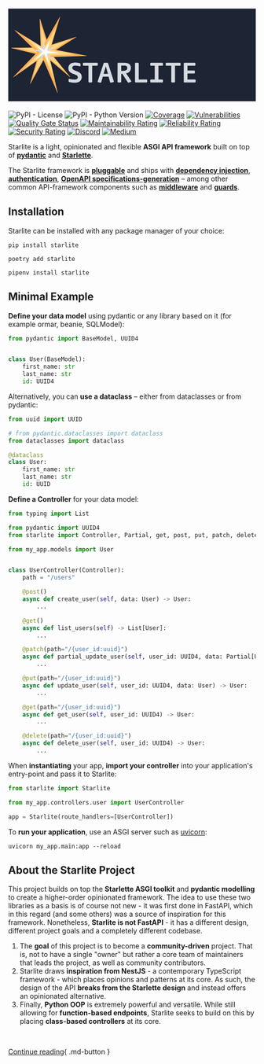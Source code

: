<h1>
  <svg xmlns="http://www.w3.org/2000/svg" viewBox="0 0 1280 480" id="starlite-banner">
    <defs>
      <style>
      .cls-1 { fill: #1d2433; }
      .cls-2 { fill: #ffae57; }
      .cls-3 { fill: #ffd580; }
      .cls-4 { fill: #d6dbe1; }
      .cls-5 { fill: #fff; }
      </style>
    </defs>
    <g id="banner-canvas">
      <rect id="rect" class="cls-1" y="1.24" width="1280" height="480"/>
    </g>
    <g id="banner-icon">
      <g id="star">
        <path id="dark1" class="cls-2" d="M164.33,54.07l44.25,137.57a.88.88,0,0,0,1.11.57L350.8,147.12a.89.89,0,0,1,.74,1.59L221,231a.88.88,0,0,0-.22,1.3l98.63,120.83a.88.88,0,0,1-1.26,1.23L193.81,249.5a.88.88,0,0,0-1.34.25l-78,140a.88.88,0,0,1-1.62-.68l43.64-149.2a.88.88,0,0,0-.64-1.1L16.77,205.2a.88.88,0,0,1,.2-1.74l149.87-1.65a.87.87,0,0,0,.87-.91l-5.1-146.53A.88.88,0,0,1,164.33,54.07Z"/>
        <path id="light1" class="cls-3" d="M170,89.72l34.43,107a.54.54,0,0,0,.68.35L314.93,162a.53.53,0,0,1,.45,1L213.81,227a.54.54,0,0,0-.12.8l77,94.34a.54.54,0,0,1-.76.75l-97.08-81.83a.54.54,0,0,0-.81.15L131.28,350.28a.53.53,0,0,1-1-.41l34-116.25a.53.53,0,0,0-.39-.67L55.55,206.79a.54.54,0,0,1,.12-1.06l116.69-1.28a.53.53,0,0,0,.53-.56l-4-114A.54.54,0,0,1,170,89.72Z"/>
        <path id="dark2" class="cls-2" d="M267.81,44.17l-49.3,164.35a.73.73,0,0,0,.56.92l185.71,34.84a.73.73,0,0,1-.11,1.44l-191.16,6.37a.73.73,0,0,0-.68.89l43.09,183.2a.72.72,0,0,1-1.37.45L176,252.62a.73.73,0,0,0-1.08-.31L27.46,355.6a.72.72,0,0,1-.94-1.09L148.65,227.45a.72.72,0,0,0,0-1l-115.33-113a.73.73,0,0,1,.89-1.14L176,200.05a.73.73,0,0,0,1-.26L266.48,43.6A.73.73,0,0,1,267.81,44.17Z"/>
        <path id="light2" class="cls-3" d="M248.67,97.94l-34,113.54a.87.87,0,0,0,.68,1.11L343.8,236.7a.88.88,0,0,1-.13,1.74l-132.28,4.42a.87.87,0,0,0-.83,1.08l29.6,125.83a.88.88,0,0,1-1.66.55L184.44,243.66a.87.87,0,0,0-1.31-.38L81.6,314.39a.88.88,0,0,1-1.13-1.33l84.07-87.47a.87.87,0,0,0,0-1.23l-79.48-77.9a.88.88,0,0,1,1.08-1.37L184,205.64a.87.87,0,0,0,1.22-.31l61.9-108.08A.88.88,0,0,1,248.67,97.94Z"/>
        <path id="silver" class="cls-4" d="M179.12,158.84l16.81,52.28a.09.09,0,0,0,.11,0L249.77,194a.09.09,0,0,1,.07.16l-49.64,31.3a.09.09,0,0,0,0,.13l37.93,46.47a.09.09,0,0,1-.12.12l-47.76-40.26a.08.08,0,0,0-.13,0l-29.76,53.42a.09.09,0,0,1-.16-.06l16.66-57a.09.09,0,0,0-.06-.11L123.7,215.41a.08.08,0,0,1,0-.16l57.08-.63a.09.09,0,0,0,.09-.09L179,158.87A.09.09,0,0,1,179.12,158.84Z"/>
        <path id="white" class="cls-5" d="M217.56,161.91l-16.89,56.31a.18.18,0,0,0,.14.23l63.58,11.93a.18.18,0,0,1,0,.35l-65.45,2.18a.18.18,0,0,0-.17.22L213.54,296a.18.18,0,0,1-.34.11L186.26,233a.17.17,0,0,0-.26-.07l-50.6,35.43c-.17.13-.37-.11-.23-.27l41.9-43.59a.18.18,0,0,0,0-.25L137.52,185.5a.18.18,0,0,1,.22-.28l48.62,30.1a.18.18,0,0,0,.25-.07l30.62-53.48A.18.18,0,0,1,217.56,161.91Z"/>
      </g>
    </g>
    <g id="banner-text">
      <g id="shapes">
        <path id="S" class="cls-4" d="M344.17,384.42c-13.44,0-23.37-2.05-29.51-3.95l-2.49-2.63V366l2.63-1.61a141.62,141.62,0,0,0,29.37,3.65c8.62,0,15.78-3.8,15.78-12.27,0-19.58-49.09-11.69-49.09-46.47,0-20,15.34-29.51,35.51-29.51A69.92,69.92,0,0,1,371.5,284l2.34,2.34v11l-2.63,2.19a92.42,92.42,0,0,0-24.55-3.65c-8.77,0-15.64,3.07-15.64,11.54,0,20,49.25,12.57,49.25,46.32C380.27,374.63,365.22,384.42,344.17,384.42Z"/>
        <path id="T" class="cls-4" d="M460.34,296.74H434v83.44l-2.48,2.48H417.38l-2.48-2.48V296.74H388.74l-2.63-2.48V284l2.63-2.48h71.6L463,284v10.23Z"/>
        <path id="A" class="cls-4" d="M518.94,353.15H489.13l-8.62,29.51-3.36,1.76-13.3-2.93-1.61-3.21,31-94.25,2.48-2.48h18l2.63,2.63,30.1,93.95-1.61,3.07-14.47,3.22-3.21-1.76Zm-26-15h22.65l-11-38.87Z"/>
        <path id="R" class="cls-4" d="M635.4,379.74l-13,4.68-3.5-1.47L590,338.24h-5.69v41.94l-2.49,2.48h-14l-2.63-2.48V284l2.63-2.48H601.2c22.22,0,33.17,8.91,33.17,26.88,0,16.52-12.12,25.43-25.13,27l27.18,40.76Zm-34.49-83.58H584.26v26.89h9.93c9.94,0,21.19-2.2,21.19-13.59C615.38,299.81,612.46,296.16,600.91,296.16Z"/>
        <path id="L" class="cls-4" d="M716.06,382.66H658.19l-2.48-2.48V284l2.48-2.48h14l2.63,2.48v83.44h41.21l2.63,2.48v10.23Z"/>
        <path id="I" class="cls-4" d="M757.56,296.74H737l-2.48-2.48V284l2.48-2.48h60.5l2.48,2.48v10.23l-2.48,2.48H776.7v70.73h20.75l2.48,2.48v10.23l-2.48,2.48H737l-2.48-2.48V370l2.48-2.48h20.61Z"/>
        <path id="T-2" data-name="T" class="cls-4" d="M888.63,296.74h-26.3v83.44l-2.49,2.48H845.67l-2.49-2.48V296.74H817l-2.63-2.48V284l2.63-2.48h71.6l2.63,2.48v10.23Z"/>
        <path id="E" class="cls-4" d="M966.51,382.66H910.26l-2.63-2.48V284l2.63-2.48h55.08l2.49,2.48v10.23l-2.49,2.48H926.77v24.55h35.8l2.48,2.63V334l-2.48,2.48h-35.8v31h39.74l2.63,2.48v10.23Z"/>
      </g>
    </g>
  </svg>
</h1>

![PyPI - License](https://img.shields.io/pypi/l/starlite?color=blue)
![PyPI - Python Version](https://img.shields.io/pypi/pyversions/starlite)
[![Coverage](https://sonarcloud.io/api/project_badges/measure?project=starlite-api_starlite&metric=coverage)](https://sonarcloud.io/summary/new_code?id=starlite-api_starlite)
[![Vulnerabilities](https://sonarcloud.io/api/project_badges/measure?project=starlite-api_starlite&metric=vulnerabilities)](https://sonarcloud.io/summary/new_code?id=starlite-api_starlite)
[![Quality Gate Status](https://sonarcloud.io/api/project_badges/measure?project=starlite-api_starlite&metric=alert_status)](https://sonarcloud.io/summary/new_code?id=starlite-api_starlite)
[![Maintainability Rating](https://sonarcloud.io/api/project_badges/measure?project=starlite-api_starlite&metric=sqale_rating)](https://sonarcloud.io/summary/new_code?id=starlite-api_starlite)
[![Reliability Rating](https://sonarcloud.io/api/project_badges/measure?project=starlite-api_starlite&metric=reliability_rating)](https://sonarcloud.io/summary/new_code?id=starlite-api_starlite)
[![Security Rating](https://sonarcloud.io/api/project_badges/measure?project=starlite-api_starlite&metric=security_rating)](https://sonarcloud.io/summary/new_code?id=starlite-api_starlite)
[![Discord](https://img.shields.io/discord/919193495116337154?color=blue&label=chat%20on%20discord&logo=discord)](https://discord.gg/X3FJqy8d2j)
[![Medium](https://img.shields.io/badge/Medium-12100E?style=flat&logo=medium&logoColor=white)](https://itnext.io/introducing-starlite-3928adaa19ae)

Starlite is a light, opinionated and flexible **ASGI API framework** built on top
of **[pydantic](https://github.com/samuelcolvin/pydantic)** and **[Starlette](https://github.com/encode/starlette)**.

The Starlite framework is **[pluggable](usage/10-plugins.md)** and ships with **[dependency injection](usage/6-dependency-injection.md)**, **[authentication](usage/8-authentication.md)**, **[OpenAPI specifications-generation](usage/12-openapi.md)** – among other common API-framework components such as **[middleware](usage/7-middleware.md)** and **[guards](usage/9-guards.md)**.

## Installation

Starlite can be installed with any package manager of your choice:

```shell
pip install starlite
```

```shell
poetry add starlite
```

```shell
pipenv install starlite
```

## Minimal Example

**Define your data model** using pydantic or any library based on it (for example ormar, beanie, SQLModel):

```python title="my_app/models/user.py"
from pydantic import BaseModel, UUID4


class User(BaseModel):
    first_name: str
    last_name: str
    id: UUID4
```

Alternatively, you can **use a dataclass** – either from dataclasses or from pydantic:

```python title="my_app/models/user.py"
from uuid import UUID

# from pydantic.dataclasses import dataclass
from dataclasses import dataclass

@dataclass
class User:
    first_name: str
    last_name: str
    id: UUID
```

**Define a Controller** for your data model:

```python title="my_app/controllers/user.py"
from typing import List

from pydantic import UUID4
from starlite import Controller, Partial, get, post, put, patch, delete

from my_app.models import User


class UserController(Controller):
    path = "/users"

    @post()
    async def create_user(self, data: User) -> User:
        ...

    @get()
    async def list_users(self) -> List[User]:
        ...

    @patch(path="/{user_id:uuid}")
    async def partial_update_user(self, user_id: UUID4, data: Partial[User]) -> User:
        ...

    @put(path="/{user_id:uuid}")
    async def update_user(self, user_id: UUID4, data: User) -> User:
        ...

    @get(path="/{user_id:uuid}")
    async def get_user(self, user_id: UUID4) -> User:
        ...

    @delete(path="/{user_id:uuid}")
    async def delete_user(self, user_id: UUID4) -> User:
        ...
```

When **instantiating** your app, **import your controller** into your application's entry-point and pass it to Starlite:

```python title="my_app/main.py"
from starlite import Starlite

from my_app.controllers.user import UserController

app = Starlite(route_handlers=[UserController])
```

To **run your application**, use an ASGI server such as [uvicorn](https://www.uvicorn.org/):

```shell
uvicorn my_app.main:app --reload
```

## About the Starlite Project

This project builds on top the **Starlette ASGI toolkit** and **pydantic modelling** to create a higher-order opinionated
framework. The idea to use these two libraries as a basis is of course not new - it was first done in FastAPI, which in
this regard (and some others) was a source of inspiration for this framework. Nonetheless, **Starlite is not FastAPI** - it
has a different design, different project goals and a completely different codebase.

1. The **goal** of this project is to become a **community-driven** project. That is, not to have a single "owner" but rather a
   core team of maintainers that leads the project, as well as community contributors.
2. Starlite draws **inspiration from NestJS** - a contemporary TypeScript framework - which places opinions and patterns at
   its core. As such, the design of the API **breaks from the Starlette design** and instead offers an opinionated
   alternative.
3. Finally, **Python OOP** is extremely powerful and versatile. While still allowing for **function-based endpoints**, Starlite
   seeks to build on this by placing **class-based controllers** at its core.

<br />

[Continue reading](usage/0-the-starlite-app/0-the-starlite-app.md){ .md-button }

<br />
